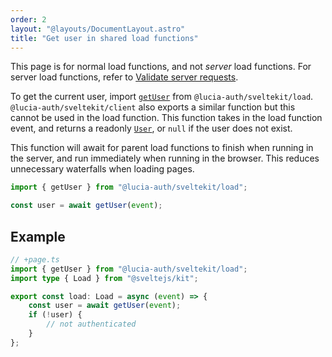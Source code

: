 ```yaml
---
order: 2
layout: "@layouts/DocumentLayout.astro"
title: "Get user in shared load functions"
---
```


This page is for normal load functions, and not _server_ load functions. For server load functions, refer to [Validate server requests](/learn/basics/validate-server-requests).

To get the current user, import [`getUser`](/reference/api/load-api) from `@lucia-auth/sveltekit/load`. `@lucia-auth/sveltekit/client` also exports a similar function but this cannot be used in the load function. This function takes in the load function event, and returns a readonly [`User`](/reference/types/lucia-types#user), or `null` if the user does not exist.

This function will await for parent load functions to finish when running in the server, and run immediately when running in the browser. This reduces unnecessary waterfalls when loading pages.

```ts
import { getUser } from "@lucia-auth/sveltekit/load";

const user = await getUser(event);
```

## Example

```ts
// +page.ts
import { getUser } from "@lucia-auth/sveltekit/load";
import type { Load } from "@sveltejs/kit";

export const load: Load = async (event) => {
	const user = await getUser(event);
	if (!user) {
		// not authenticated
	}
};
```
